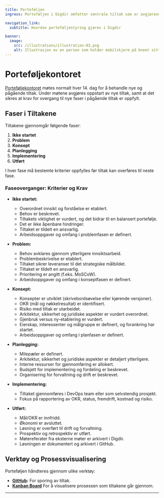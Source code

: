 ```yaml
---
title: Porteføljen
ingress: Porteføljen i Digdir omfatter sentrale tiltak som er avgjørende for å realisere virksomhetens mål.

navigation_link:
  subtitle: Hvordan porteføljestyring gjøres i Digdir

banner:
  image:
    src: /illustrations/illustration-03.png
    alt: Illustrasjon av en person som holder mobilskjerm på kneet sitt
---
```


# Porteføljekontoret

[Porteføljekontoret](/teams/portfolio) møtes normalt hver 14. dag for å behandle nye og pågående tiltak. Under møtene avgjøres oppstart av nye tiltak, samt at det sikres at krav for overgang til nye faser i pågående tiltak er oppfylt.

## Faser i Tiltakene

Tiltakene gjennomgår følgende faser:

1. **Ikke startet**
2. **Problem**
3. **Konsept**
4. **Planlegging**
5. **Implementering**
6. **Utført**

I hver fase må bestemte kriterier oppfylles før tiltak kan overføres til neste fase.

### Faseoverganger: Kriterier og Krav

- **Ikke startet:**
  - Overordnet innsikt og forståelse er etablert.
  - Behov er beskrevet.
  - Tiltakets viktighet er vurdert, og det bidrar til en balansert portefølje.
  - Det er ikke åpenbare hindringer.
  - Tiltaket er tildelt en ansvarlig.
  - Arbeidsoppgaver og omfang i problemfasen er definert.

- **Problem:**
  - Behov avklares gjennom ytterligere innsiktsarbeid.
  - Problembeskrivelse er etablert.
  - Tiltaket sikrer leveranser til det strategiske målbildet.
  - Tiltaket er tildelt en ansvarlig.
  - Prioritering er angitt (f.eks. MoSCoW).
  - Arbeidsoppgaver og omfang i konseptfasen er definert.

- **Konsept:**
  - Konsepter er utviklet (skrivebordsøvelse eller kjørende versjoner).
  - OKR (mål og nøkkelresultat) er identifisert.
  - Risiko med tiltak er utarbeidet.
  - Arkitektur, sikkerhet og juridiske aspekter er vurdert overordnet.
  - Gjenbruk versus ny-etablering er vurdert.
  - Eierskap, interessenter og målgruppe er definert, og forankring har startet.
  - Arbeidsoppgaver og omfang i planfasen er definert.

- **Planlegging:**
  - Milepæler er definert.
  - Arkitektur, sikkerhet og juridiske aspekter er detaljert ytterligere.
  - Interne ressurser for gjennomføring er allokert.
  - Budsjett for implementering og fordeling er beskrevet.
  - Organisering for forvaltning og drift er beskrevet.

- **Implementering:**
  - Tiltaket gjennomføres i DevOps team eller som selvstendig prosjekt.
  - Fokus på rapportering av OKR, status, fremdrift, kostnad og risiko.

- **Utført:**
  - Mål/OKR er innfridd.
  - Økonomi er avsluttet.
  - Løsning er overført til drift og forvaltning.
  - Prospektiv og retrospektiv er utført.
  - Møtereferater fra eksterne møter er arkivert i Digdir.
  - Løsningen er dokumentert og arkivert i GitHub.

## Verktøy og Prosessvisualisering

Porteføljen håndteres gjennom ulike verktøy:

- **[GitHub](https://github.com/digdir/portfolio):** For sporing av tiltak.
- **[Kanban Board](https://github.com/orgs/digdir/projects/1/views/2)** For å visualisere prosessen som tiltakene går gjennom.

---

